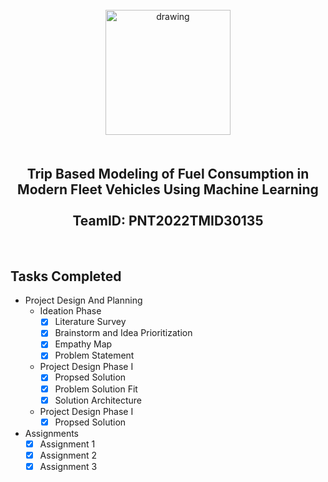 <br>
    <div align="center">
        <img src="https://upload.wikimedia.org/wikipedia/commons/5/51/IBM_logo.svg"  align="center" alt="drawing" width="200" />
        <h2 align="center" style="margin-top:50px"> Trip Based Modeling of Fuel Consumption in Modern Fleet Vehicles Using Machine Learning
        <br><br>TeamID: PNT2022TMID30135</h2>
    </div>

<br>

## Tasks Completed 
- Project Design And Planning
    - Ideation Phase
        -  [x] Literature Survey <br>
        -  [x] Brainstorm and Idea Prioritization <br>
        -  [x] Empathy Map <br>
        -  [x] Problem Statement <br>
    - Project Design Phase I
        - [x] Propsed Solution <br>
        - [x] Problem Solution Fit <br>
        - [x] Solution Architecture <br>
    - Project Design Phase I
        - [x] Propsed Solution <br>
- Assignments
    -  [x] Assignment 1 <br>
    -  [x] Assignment 2  <br>    
    -  [x] Assignment 3  <br>    
<br>